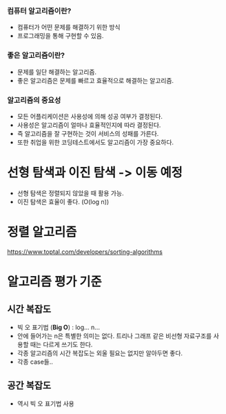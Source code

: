 ### 컴퓨터 알고리즘이란?

- 컴퓨터가 어떤 문제를 해결하기 위한 방식
- 프로그래밍을 통해 구현할 수 있음.

### 좋은 알고리즘이란?

- 문제를 일단 해결하는 알고리즘.
- 좋은 알고리즘은 문제를 빠르고 효율적으로 해결하는 알고리즘.

### 알고리즘의 중요성

- 모든 어플리케이션은 사용성에 의해 성공 여부가 결정된다.
- 사용성은 알고리즘이 얼마나 효율적인지에 따라 결정된다.
- 즉 알고리즘을 잘 구현하는 것이 서비스의 성패를 가른다.
- 또한 취업을 위한 코딩테스트에서도 알고리즘이 가장 중요하다.

# 선형 탐색과 이진 탐색 -> 이동 예정

- 선형 탐색은 정렬되지 않았을 때 활용 가능.
- 이진 탐색은 효율이 좋다. (O(log n))

# 정렬 알고리즘

https://www.toptal.com/developers/sorting-algorithms

# 알고리즘 평가 기준

## 시간 복잡도

- 빅 오 표기법 (**Big O**) : log... n...
- 안에 들어가는 n은 특별한 의미는 없다. 트리나 그래프 같은 비선형 자료구조를 사용할 때는 다르게 쓰기도 한다.
- 각종 알고리즘의 시간 복잡도는 외울 필요는 없지만 알아두면 좋다.
- 각종 case들..

## 공간 복잡도

- 역시 빅 오 표기법 사용